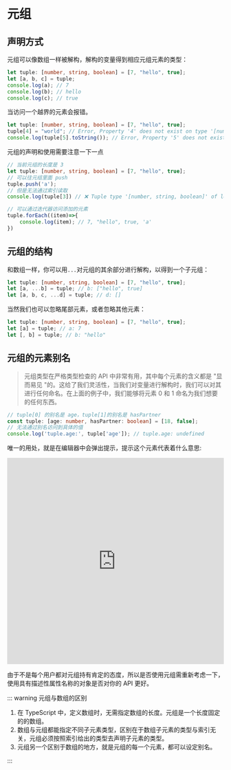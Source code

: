 # 元组

## 声明方式

元组可以像数组一样被解构，解构的变量得到相应元组元素的类型：

```TypeScript
let tuple: [number, string, boolean] = [7, "hello", true];
let [a, b, c] = tuple;
console.log(a); // 7
console.log(b); // hello
console.log(c); // true
```

当访问一个越界的元素会报错。

```TypeScript
let tuple: [number, string, boolean] = [7, "hello", true];
tuple[4] = "world"; // Error, Property '4' does not exist on type '[number, string, boolean]'.
console.log(tuple[5].toString()); // Error, Property '5' does not exist on type '[number, string, boolean]'.
```

元组的声明和使用需要注意一下一点

```TypeScript
// 当前元组的长度是 3
let tuple: [number, string, boolean] = [7, "hello", true];
// 可以往元组里面 push
tuple.push('a');
// 但是无法通过索引读取
console.log(tuple[3]) // ❌ Tuple type '[number, string, boolean]' of length '3' has no element at index '3'.

// 可以通过迭代器访问添加的元素
tuple.forEach((item)=>{
    console.log(item); // 7, "hello", true, 'a'
})
```

## 元组的结构

和数组一样，你可以用`...`对元组的其余部分进行解构，以得到一个子元组：

```TypeScript
let tuple: [number, string, boolean] = [7, "hello", true];
let [a, ...b] = tuple; // b: ["hello", true]
let [a, b, c, ...d] = tuple; // d: []
```

当然我们也可以忽略尾部元素，或者忽略其他元素：

```TypeScript
let tuple: [number, string, boolean] = [7, "hello", true];
let [a] = tuple; // a: 7
let [, b] = tuple; // b: "hello"
```

## 元组的元素别名

> 元组类型在严格类型检查的 API 中非常有用，其中每个元素的含义都是 "显而易见 "的。这给了我们灵活性，当我们对变量进行解构时，我们可以对其进行任何命名。在上面的例子中，我们能够将元素 0 和 1 命名为我们想要的任何东西。

```TypeScript
// tuple[0] 的别名是 age，tuple[1]的别名是 hasPartner
const tuple: [age: number, hasPartner: boolean] = [18, false];
// 无法通过别名访问到具体的值
console.log('tuple.age:', tuple['age']); // tuple.age: undefined
```

唯一的用处，就是在编辑器中会弹出提示，提示这个元素代表着什么意思:

<iframe height="480" style="width: 100%;" scrolling="no" src="https://www.typescriptlang.org/zh/play?#code/PTAEBcFcAcBsFMDaAGAuqQIW6GolQsCqHozUAQwHN5AYf6jiQEZVt9QALQgZwAVCAncAO3k4BQAYwD2PFuAgwEALlCIS8OT0gBbAEb8ANE1YdufTnPUiRCQj3QBeedQAcOgGaFYLeKgDcwsSzPwAdLAixAAUAOSUCP6KMmE6kUhoAJQeQA" frameborder="no" loading="lazy" allowtransparency="true" allowfullscreen="true">
</iframe>

由于不是每个用户都对元组持有肯定的态度，所以是否使用元组需重新考虑一下，使用具有描述性属性名称的对象是否对你的 API 更好。

::: warning 元组与数组的区别

1. 在 TypeScript 中，定义数组时，无需指定数组的长度。元组是一个长度固定的的数组。
2. 数组与元组都能指定不同子元素类型，区别在于数组子元素的类型与索引无关，元组必须按照索引给出的类型去声明子元素的类型。
3. 元组另一个区别于数组的地方，就是元组的每一个元素，都可以设定别名。

:::
